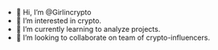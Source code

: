 - 👋 Hi, I’m @Girlincrypto
- 👀 I’m interested in crypto.
- 🌱 I’m currently learning to analyze projects.
- 💞️ I’m looking to collaborate on team of crypto-influencers.

<!---
Girlincrypto/Girlincrypto is a ✨ special ✨ repository because its `README.md` (this file) appears on your GitHub profile.
You can click the Preview link to take a look at your changes.
--->
